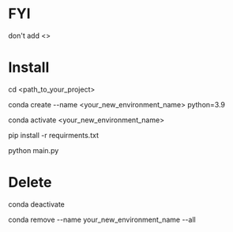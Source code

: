 # FYI
don't add <>

# Install

cd <path_to_your_project>

conda create --name <your_new_environment_name> python=3.9

conda activate <your_new_environment_name>

pip install -r requirments.txt

python main.py


# Delete

conda deactivate

conda remove --name your_new_environment_name --all